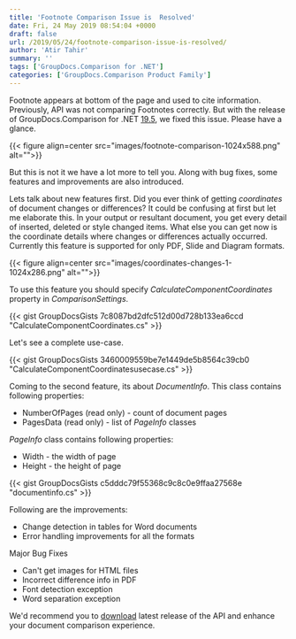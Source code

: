 ```yaml
---
title: 'Footnote Comparison Issue is  Resolved'
date: Fri, 24 May 2019 08:54:04 +0000
draft: false
url: /2019/05/24/footnote-comparison-issue-is-resolved/
author: 'Atir Tahir'
summary: ''
tags: ['GroupDocs.Comparison for .NET']
categories: ['GroupDocs.Comparison Product Family']
---
```


Footnote appears at bottom of the page and used to cite information. Previously, API was not comparing Footnotes correctly. But with the release of GroupDocs.Comparison for .NET [19.5](https://docs.groupdocs.com/display/comparisonnet/GroupDocs.Comparison+for+.NET+19.5+Release+Notes), we fixed this issue. Please have a glance.



{{< figure align=center src="images/footnote-comparison-1024x588.png" alt="">}}


But this is not it we have a lot more to tell you. Along with bug fixes, some features and improvements are also introduced.

Lets talk about new features first. Did you ever think of getting _coordinates_ of document changes or differences? It could be confusing at first but let me elaborate this. In your output or resultant document, you get every detail of inserted, deleted or style changed items. What else you can get now is the coordinate details where changes or differences actually occurred. Currently this feature is supported for only PDF, Slide and Diagram formats.



{{< figure align=center src="images/coordinates-changes-1-1024x286.png" alt="">}}


To use this feature you should specify _CalculateComponentCoordinates_ property in _ComparisonSettings_.

{{< gist GroupDocsGists 7c8087bd2dfc512d00d728b133ea6ccd "CalculateComponentCoordinates.cs" >}}

Let's see a complete use-case.

{{< gist GroupDocsGists 3460009559be7e1449de5b8564c39cb0 "CalculateComponentCoordinatesusecase.cs" >}}

Coming to the second feature, its about _DocumentInfo_. This class contains following properties:

*   NumberOfPages (read only) - count of document pages
*   PagesData (read only) - list of _PageInfo_ classes

_PageInfo_ class contains following properties:

*   Width - the width of page
*   Height - the height of page

{{< gist GroupDocsGists c5dddc79f55368c9c8c0e9ffaa27568e "documentinfo.cs" >}}

Following are the improvements:

*   Change detection in tables for Word documents
*   Error handling improvements for all the formats

Major Bug Fixes

*   Can't get images for HTML files
*   Incorrect difference info in PDF
*   Font detection exception
*   Word separation exception

We'd recommend you to [download](https://www.nuget.org/packages/GroupDocs.Comparison/) latest release of the API and enhance your document comparison experience.





